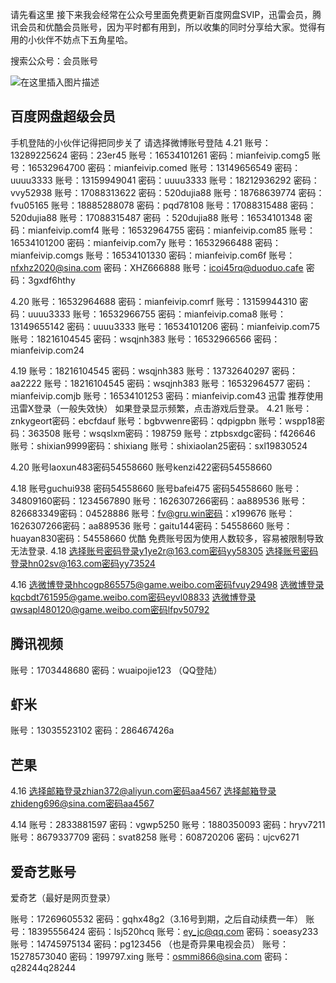 请先看这里
接下来我会经常在公众号里面免费更新百度网盘SVIP，迅雷会员，腾讯会员和优酷会员账号，因为平时都有用到，所以收集的同时分享给大家。觉得有用的小伙伴不妨点下五角星哈。

搜索公众号：会员账号

![在这里插入图片描述](https://img-blog.csdnimg.cn/20200421140806321.jpg)

## 百度网盘超级会员
 手机登陆的小伙伴记得把同步关了
 请选择微博账号登陆
 4.21
 账号：13289225624 密码：23er45
 账号：16534101261 密码：mianfeivip.comg5
 账号：16532964700 密码：mianfeivip.comed
 账号：13149656549    密码：uuuu3333
 账号：13159949041    密码：uuuu3333
 账号：18212936292    密码：vvy52938
 账号：17088313622    密码：520dujia88
 账号：18768639774    密码：fvu05165
 账号：18885288078    密码：pqd78108
 账号：17088315488    密码：520dujia88
 账号：17088315487    密码 ：520dujia88
 账号：16534101348    密码：mianfeivip.comf4
 账号：16532964755    密码：mianfeivip.com85
 账号：16534101200    密码：mianfeivip.com7y
 账号：16532966488    密码：mianfeivip.comgs
 账号：16534101330    密码：mianfeivip.com6f
 账号：nfxhz2020@sina.com    密码：XHZ666888
 账号：icoi45rq@duoduo.cafe    密码：3gxdf6hthy

 4.20
 账号：16532964688 密码：mianfeivip.comrf
 账号：13159944310 密码：uuuu3333
 账号：16532966755 密码：mianfeivip.coma8
 账号：13149655142 密码：uuuu3333
 账号：16534101206 密码：mianfeivip.com75
 账号：18216104545 密码：wsqjnh383
 账号：16532966566 密码：mianfeivip.com24
 
 4.19
 账号：18216104545 密码：wsqjnh383
 账号：13732640297 密码：aa2222
 账号：18216104545 密码：wsqjnh383
 账号：16532964577 密码：mianfeivip.comjb
 账号：16534101253 密码：mianfeivip.com43
迅雷
  推荐使用迅雷X登录（一般失效快）
  如果登录显示频繁，点击游戏后登录。
  4.21
  账号：znkygeort密码：ebcfdauf
  账号：bgbvwenre密码：qdpigpbn
  账号：wspp18密码：363508
  账号：wsqslxm密码：198759
  账号：ztpbsxdgc密码：f426646
  账号：shixian9999密码：shixiang
  账号：shixiaolan25密码：sxl19830524

  4.20
  账号laoxun483密码54558660
  账号kenzi422密码54558660
  
  4.18
  账号guchui938   密码54558660
  账号bafei475    密码54558660
  账号：34809160密码：1234567890
  账号：1626307266密码：aa889536
  账号：826683349密码：04528886
  账号：fv@gru.win密码：x199676
  账号：1626307266密码：aa889536
  账号：gaitu144密码：54558660
  账号：huayan830密码：54558660
优酷
  免费账号因为使用人数较多，容易被限制导致无法登录.
  4.18
  选择账号密码登录y1ye2r@163.com密码yy58305
  选择账号密码登录hn02sv@163.com密码yy73524
  
  4.16
  选微博登录hhcogp865575@game.weibo.com密码fvuy29498
  选微博登录kqcbdt761595@game.weibo.com密码eyvl08833
  选微博登录qwsapl480120@game.weibo.com密码lfpv50792
## 腾讯视频
  账号：1703448680  密码：wuaipojie123  （QQ登陆）
## 虾米
  账号：13035523102  密码：286467426a
## 芒果
  4.16
  选择邮箱登录zhian372@aliyun.com密码aa4567
  选择邮箱登录zhideng696@sina.com密码aa4567

  4.14
  账号：2833881597  密码：vgwp5250
  账号：1880350093  密码：hryv7211
  账号：8679337709  密码：svat8258
  账号：608720206   密码：ujcv6271
## 爱奇艺账号
  爱奇艺（最好是网页登录）
  
  账号：17269605532  密码：gqhx48g2（3.16号到期，之后自动续费一年）
  账号：18395556424  密码：lsj520hcq
  账号：ey_jc@qq.com  密码：soeasy233
  账号：14745975134  密码：pg123456  （也是奇异果电视会员）
  账号：15278573040  密码：199797.xing
  账号：osmmi866@sina.com  密码：q28244q28244
		
